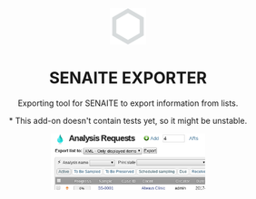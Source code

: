 <div align="center">

  <a href="https://github.com/senaite/senaite.ci">
    <img src="static/logo.png" alt="SENAITE" height="64" />
  </a>
  <h1>SENAITE EXPORTER</h1>

  <p>Exporting tool for SENAITE to export information from lists.</p>

  <p>* This add-on doesn't contain tests yet, so it might be unstable.</p>

  <img src="static/example.png" alt="Example" height="100" />
</div>
